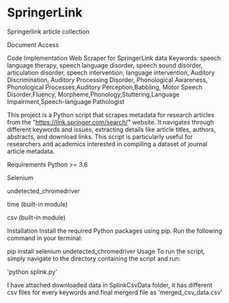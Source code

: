 # SpringerLink
Springerlink article collection

Document Access

Code Implementation
Web Scraper for SpringerLink data
Keywords: speech language therapy, speech language disorder, speech sound disorder, articulation disorder, speech intervention, language intervention, Auditory Discrimination, Auditory Processing Disorder, Phonological Awareness, Phonological Processes,Auditory Perception,Babbling, Motor Speech Disorder,Fluency, Morpheme,Phonology,Stuttering,Language Impairment,Speech-language Pathologist


This project is a Python script that scrapes metadata for research articles from the "https://link.springer.com/search/" website. 
It navigates through different keywords and issues, extracting details like article titles, authors, abstracts, and download links. This script is particularly useful for researchers and academics interested in compiling a dataset of journal article metadata.

Requirements
Python >= 3.6

Selenium

undetected_chromedriver

time (built-in module)

csv (built-in module)

Installation
Install the required Python packages using pip. Run the following command in your terminal:

pip install selenium undetected_chromedriver
Usage
To run the script, simply navigate to the directory containing the script and run:

'python splink.py'

I have attached downloaded data in SplinkCsvData folder, it has different csv files for every keywords and final mergerd file as 'merged_csv_data.csv'

